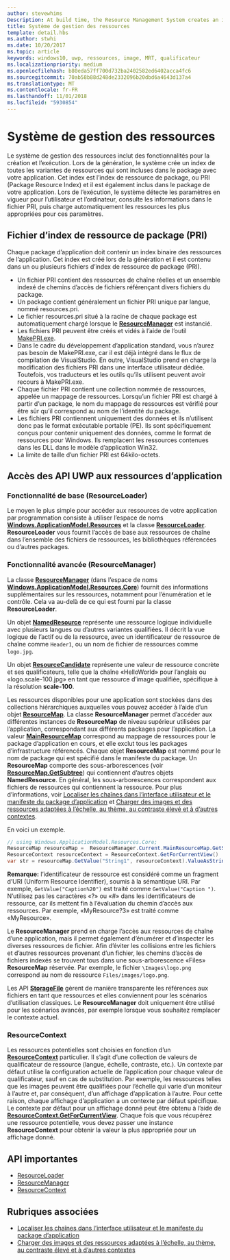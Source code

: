 ```yaml
---
author: stevewhims
Description: At build time, the Resource Management System creates an index of all the different variants of the resources that are packaged up with your app. At run-time, the system detects the user and machine settings that are in effect and loads the resources that are the best match for those settings.
title: Système de gestion des ressources
template: detail.hbs
ms.author: stwhi
ms.date: 10/20/2017
ms.topic: article
keywords: windows10, uwp, ressources, image, MRT, qualificateur
ms.localizationpriority: medium
ms.openlocfilehash: b80eda57ff700d732ba2402582ed6402acca4fc6
ms.sourcegitcommit: 70ab58b88d248de2332096b20dbd6a4643d137a4
ms.translationtype: MT
ms.contentlocale: fr-FR
ms.lasthandoff: 11/01/2018
ms.locfileid: "5930854"
---
```

# <a name="resource-management-system"></a>Système de gestion des ressources
Le système de gestion des ressources inclut des fonctionnalités pour la création et l’exécution. Lors de la génération, le système crée un index de toutes les variantes de ressources qui sont incluses dans le package avec votre application. Cet index est l’index de ressource de package, ou PRI (Package Resource Index) et il est également inclus dans le package de votre application. Lors de l’exécution, le système détecte les paramètres en vigueur pour l’utilisateur et l’ordinateur, consulte les informations dans le fichier PRI, puis charge automatiquement les ressources les plus appropriées pour ces paramètres.

## <a name="package-resource-index-pri-file"></a>Fichier d’index de ressource de package (PRI)
Chaque package d’application doit contenir un index binaire des ressources de l’application. Cet index est créé lors de la génération et il est contenu dans un ou plusieurs fichiers d’index de ressource de package (PRI).

- Un fichier PRI contient des ressources de chaîne réelles et un ensemble indexé de chemins d’accès de fichiers référençant divers fichiers du package.
- Un package contient généralement un fichier PRI unique par langue, nommé resources.pri.
- Le fichier resources.pri situé à la racine de chaque package est automatiquement chargé lorsque le [**ResourceManager**](/uwp/api/windows.applicationmodel.resources.core.resourcemanager?branch=live) est instancié.
- Les fichiers PRI peuvent être créés et vidés à l’aide de l’outil [MakePRI.exe](compile-resources-manually-with-makepri.md).
- Dans le cadre du développement d’application standard, vous n’aurez pas besoin de MakePRI.exe, car il est déjà intégré dans le flux de compilation de VisualStudio. En outre, VisualStudio prend en charge la modification des fichiers PRI dans une interface utilisateur dédiée. Toutefois, vos traducteurs et les outils qu’ils utilisent peuvent avoir recours à MakePRI.exe.
- Chaque fichier PRI contient une collection nommée de ressources, appelée un mappage de ressources. Lorsqu’un fichier PRI est chargé à partir d’un package, le nom du mappage de ressources est vérifié pour être sûr qu’il correspond au nom de l’identité du package.
- Les fichiers PRI contiennent uniquement des données et ils n’utilisent donc pas le format exécutable portable (PE). Ils sont spécifiquement conçus pour contenir uniquement des données, comme le format de ressources pour Windows. Ils remplacent les ressources contenues dans les DLL dans le modèle d’application Win32.
- La limite de taille d’un fichier PRI est 64kilo-octets.

## <a name="uwp-api-access-to-app-resources"></a>Accès des API UWP aux ressources d’application

### <a name="basic-functionality-resourceloader"></a>Fonctionnalité de base (ResourceLoader)
Le moyen le plus simple pour accéder aux ressources de votre application par programmation consiste à utiliser l’espace de noms [**Windows.ApplicationModel.Resources**](/uwp/api/windows.applicationmodel.resources?branch=live) et la classe [**ResourceLoader**](/uwp/api/windows.applicationmodel.resources.resourceloader?branch=live). **ResourceLoader** vous fournit l’accès de base aux ressources de chaîne dans l’ensemble des fichiers de ressources, les bibliothèques référencées ou d’autres packages.

### <a name="advanced-functionality-resourcemanager"></a>Fonctionnalité avancée (ResourceManager)
La classe [**ResourceManager**](/uwp/api/windows.applicationmodel.resources.core.resourcemanager?branch=live) (dans l’espace de noms [**Windows.ApplicationModel.Resources.Core**](/uwp/api/windows.applicationmodel.resources.core?branch=live)) fournit des informations supplémentaires sur les ressources, notamment pour l’énumération et le contrôle. Cela va au-delà de ce qui est fourni par la classe **ResourceLoader**.

Un objet [**NamedResource**](/uwp/api/windows.applicationmodel.resources.core.namedresource?branch=live) représente une ressource logique individuelle avec plusieurs langues ou d’autres variantes qualifiées. Il décrit la vue logique de l’actif ou de la ressource, avec un identificateur de ressource de chaîne comme `Header1`, ou un nom de fichier de ressources comme `logo.jpg`.

Un objet [**ResourceCandidate**](/uwp/api/windows.applicationmodel.resources.core.resourcecandidate?branch=live) représente une valeur de ressource concrète et ses qualificateurs, telle que la chaîne «HelloWorld» pour l’anglais ou «logo.scale-100.jpg» en tant que ressource d’image qualifiée, spécifique à la résolution **scale-100**.

Les ressources disponibles pour une application sont stockées dans des collections hiérarchiques auxquelles vous pouvez accéder à l’aide d’un objet [**ResourceMap**](/uwp/api/windows.applicationmodel.resources.core.resourcemap?branch=live). La classe **ResourceManager** permet d’accéder aux différentes instances de **ResourceMap** de niveau supérieur utilisées par l’application, correspondant aux différents packages pour l’application. La valeur [**MainResourceMap**](/uwp/api/windows.applicationmodel.resources.core.resourcemanager.MainResourceMap) correspond au mappage de ressources pour le package d’application en cours, et elle exclut tous les packages d’infrastructure référencés. Chaque objet **ResourceMap** est nommé pour le nom de package qui est spécifié dans le manifeste du package. Un **ResourceMap** comporte des sous-arborescences (voir [**ResourceMap.GetSubtree**](/uwp/api/windows.applicationmodel.resources.core.resourcemap.getsubtree?branch=live)) qui contiennent d’autres objets **NamedResource**. En général, les sous-arborescences correspondent aux fichiers de ressources qui contiennent la ressource. Pour plus d’informations, voir [Localiser les chaînes dans l’interface utilisateur et le manifeste du package d’application](localize-strings-ui-manifest.md) et [Charger des images et des ressources adaptées à l’échelle, au thème, au contraste élevé et à d’autres contextes](images-tailored-for-scale-theme-contrast.md).

En voici un exemple.

```csharp
// using Windows.ApplicationModel.Resources.Core;
ResourceMap resourceMap =  ResourceManager.Current.MainResourceMap.GetSubtree("Resources");
ResourceContext resourceContext = ResourceContext.GetForCurrentView()
var str = resourceMap.GetValue("String1", resourceContext).ValueAsString;
```

**Remarque:** l’identificateur de ressource est considéré comme un fragment d’URI (Uniform Resource Identifier), soumis à la sémantique URI. Par exemple, `GetValue("Caption%20")` est traité comme `GetValue("Caption ")`. N’utilisez pas les caractères «?» ou «#» dans les identificateurs de ressource, car ils mettent fin à l’évaluation du chemin d’accès aux ressources. Par exemple, «MyResource?3» est traité comme «MyResource».

Le **ResourceManager** prend en charge l’accès aux ressources de chaîne d’une application, mais il permet également d’énumérer et d’inspecter les diverses ressources de fichier. Afin d’éviter les collisions entre les fichiers et d’autres ressources provenant d’un fichier, les chemins d’accès de fichiers indexés se trouvent tous dans une sous-arborescence «Files» **ResourceMap** réservée. Par exemple, le fichier `\Images\logo.png` correspond au nom de ressource `Files/images/logo.png`.

Les API [**StorageFile**](/uwp/api/Windows.Storage.StorageFile?branch=live) gèrent de manière transparente les références aux fichiers en tant que ressources et elles conviennent pour les scénarios d’utilisation classiques. Le **ResourceManager** doit uniquement être utilisé pour les scénarios avancés, par exemple lorsque vous souhaitez remplacer le contexte actuel.

### <a name="resourcecontext"></a>ResourceContext
Les ressources potentielles sont choisies en fonction d’un [**ResourceContext**](/uwp/api/Windows.ApplicationModel.Resources.Core.ResourceContext?branch=live) particulier. Il s’agit d’une collection de valeurs de qualificateur de ressource (langue, échelle, contraste, etc.). Un contexte par défaut utilise la configuration actuelle de l’application pour chaque valeur de qualificateur, sauf en cas de substitution. Par exemple, les ressources telles que les images peuvent être qualifiées pour l’échelle qui varie d’un moniteur à l’autre et, par conséquent, d’un affichage d’application à l’autre. Pour cette raison, chaque affichage d’application a un contexte par défaut spécifique. Le contexte par défaut pour un affichage donné peut être obtenu à l’aide de [**ResourceContext.GetForCurrentView**](/uwp/api/windows.applicationmodel.resources.core.resourcecontext.GetForCurrentView). Chaque fois que vous récupérez une ressource potentielle, vous devez passer une instance **ResourceContext** pour obtenir la valeur la plus appropriée pour un affichage donné.

## <a name="important-apis"></a>API importantes
* [ResourceLoader](/uwp/api/windows.applicationmodel.resources.resourceloader?branch=live)
* [ResourceManager](/uwp/api/windows.applicationmodel.resources.core.resourcemanager?branch=live)
* [ResourceContext](/uwp/api/windows.applicationmodel.resources.core.resourcecontext?branch=live)

## <a name="related-topics"></a>Rubriques associées
* [Localiser les chaînes dans l’interface utilisateur et le manifeste du package d’application](localize-strings-ui-manifest.md)
* [Charger des images et des ressources adaptées à l’échelle, au thème, au contraste élevé et à d’autres contextes](images-tailored-for-scale-theme-contrast.md)
